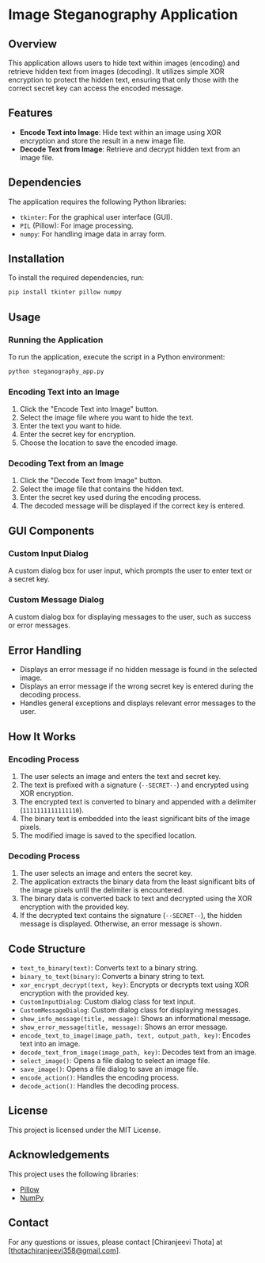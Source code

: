 # Image Steganography Application

## Overview

This application allows users to hide text within images (encoding) and retrieve hidden text from images (decoding). It utilizes simple XOR encryption to protect the hidden text, ensuring that only those with the correct secret key can access the encoded message.

## Features

- **Encode Text into Image**: Hide text within an image using XOR encryption and store the result in a new image file.
- **Decode Text from Image**: Retrieve and decrypt hidden text from an image file.

## Dependencies

The application requires the following Python libraries:

- `tkinter`: For the graphical user interface (GUI).
- `PIL` (Pillow): For image processing.
- `numpy`: For handling image data in array form.

## Installation

To install the required dependencies, run:

```bash
pip install tkinter pillow numpy
```

## Usage

### Running the Application

To run the application, execute the script in a Python environment:

```bash
python steganography_app.py
```

### Encoding Text into an Image

1. Click the "Encode Text into Image" button.
2. Select the image file where you want to hide the text.
3. Enter the text you want to hide.
4. Enter the secret key for encryption.
5. Choose the location to save the encoded image.

### Decoding Text from an Image

1. Click the "Decode Text from Image" button.
2. Select the image file that contains the hidden text.
3. Enter the secret key used during the encoding process.
4. The decoded message will be displayed if the correct key is entered.

## GUI Components

### Custom Input Dialog

A custom dialog box for user input, which prompts the user to enter text or a secret key.

### Custom Message Dialog

A custom dialog box for displaying messages to the user, such as success or error messages.

## Error Handling

- Displays an error message if no hidden message is found in the selected image.
- Displays an error message if the wrong secret key is entered during the decoding process.
- Handles general exceptions and displays relevant error messages to the user.

## How It Works

### Encoding Process

1. The user selects an image and enters the text and secret key.
2. The text is prefixed with a signature (`--SECRET--`) and encrypted using XOR encryption.
3. The encrypted text is converted to binary and appended with a delimiter (`1111111111111110`).
4. The binary text is embedded into the least significant bits of the image pixels.
5. The modified image is saved to the specified location.

### Decoding Process

1. The user selects an image and enters the secret key.
2. The application extracts the binary data from the least significant bits of the image pixels until the delimiter is encountered.
3. The binary data is converted back to text and decrypted using the XOR encryption with the provided key.
4. If the decrypted text contains the signature (`--SECRET--`), the hidden message is displayed. Otherwise, an error message is shown.

## Code Structure

- `text_to_binary(text)`: Converts text to a binary string.
- `binary_to_text(binary)`: Converts a binary string to text.
- `xor_encrypt_decrypt(text, key)`: Encrypts or decrypts text using XOR encryption with the provided key.
- `CustomInputDialog`: Custom dialog class for text input.
- `CustomMessageDialog`: Custom dialog class for displaying messages.
- `show_info_message(title, message)`: Shows an informational message.
- `show_error_message(title, message)`: Shows an error message.
- `encode_text_to_image(image_path, text, output_path, key)`: Encodes text into an image.
- `decode_text_from_image(image_path, key)`: Decodes text from an image.
- `select_image()`: Opens a file dialog to select an image file.
- `save_image()`: Opens a file dialog to save an image file.
- `encode_action()`: Handles the encoding process.
- `decode_action()`: Handles the decoding process.

## License

This project is licensed under the MIT License.

## Acknowledgements

This project uses the following libraries:

- [Pillow](https://python-pillow.org/)
- [NumPy](https://numpy.org/)

## Contact

For any questions or issues, please contact [Chiranjeevi Thota] at [thotachiranjeevi358@gmail.com].
